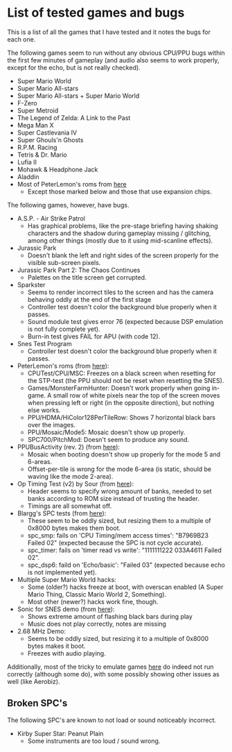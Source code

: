 # List of tested games and bugs
This is a list of all the games that I have tested and it notes the bugs for each one.

The following games seem to run without any obvious CPU/PPU bugs within the first few minutes of gameplay (and audio also seems to work properly, except for the echo, but is not really checked).

- Super Mario World
- Super Mario All-stars
- Super Mario All-stars + Super Mario World
- F-Zero
- Super Metroid
- The Legend of Zelda: A Link to the Past
- Mega Man X
- Super Castlevania IV
- Super Ghouls'n Ghosts
- R.P.M. Racing
- Tetris & Dr. Mario
- Lufia II
- Mohawk & Headphone Jack
- Aladdin
- Most of PeterLemon's roms from [here](https://github.com/PeterLemon/SNES)
  - Except those marked below and those that use expansion chips.

The following games, however, have bugs.

- A.S.P. - Air Strike Patrol
  - Has graphical problems, like the pre-stage briefing having shaking characters and the shadow during gameplay missing / glitching, among other things (mostly due to it using mid-scanline effects).
- Jurassic Park
  - Doesn't blank the left and right sides of the screen properly for the visible sub-screen pixels.
- Jurassic Park Part 2: The Chaos Continues
  - Palettes on the title screen get corrupted.
- Sparkster
  - Seems to render incorrect tiles to the screen and has the camera behaving oddly at the end of the first stage
  - Controller test doesn't color the background blue properly when it passes.
  - Sound module test gives error 76 (expected because DSP emulation is not fully complete yet).
  - Burn-in test gives FAIL for APU (with code 12).
- Snes Test Program
  - Controller test doesn't color the background blue properly when it passes.
- PeterLemon's roms (from [here](https://github.com/PeterLemon/SNES)):
  - CPUTest/CPU/MSC: Freezes on a black screen when resetting for the STP-test (the PPU should not be reset when resetting the SNES).
  - Games/MonsterFarmHunter: Doesn't work properly when going in-game. A small row of white pixels near the top of the screen moves when pressing left or right (in the opposite direction), but nothing else works.
  - PPU/HDMA/HiColor128PerTileRow: Shows 7 horizontal black bars over the images.
  - PPU/Mosaic/Mode5: Mosaic doesn't show up properly.
  - SPC700/PitchMod: Doesn't seem to produce any sound.
- PPUBusActivity (rev. 2) (from [here](https://forums.nesdev.com/viewtopic.php?t=14467)):
  - Mosaic when booting doesn't show up properly for the mode 5 and 6-areas.
  - Offset-per-tile is wrong for the mode 6-area (is static, should be waving like the mode 2-area).
- Op Timing Test (v2) by Sour (from [here](https://forums.nesdev.com/viewtopic.php?f=12&t=18658&start=105)):
  - Header seems to specify wrong amount of banks, needed to set banks according to ROM size instead of trusting the header.
  - Timings are all somewhat off.
- Blargg's SPC tests (from [here](https://forums.nesdev.com/viewtopic.php?f=12&t=18005)):
  - These seem to be oddly sized, but resizing them to a multiple of 0x8000 bytes makes them boot.
  - spc_smp: fails on 'CPU Timing/mem access times': "B7969B23 Failed 02" (expected because the SPC is not cycle accurate).
  - spc_timer: fails on 'timer read vs write': "1111111222 033A4611 Failed 02".
  - spc_dsp6: faild on 'Echo/basic': "Failed 03" (expected because echo is not implemented yet).
- Multiple Super Mario World hacks:
  - Some (older?) hacks freeze at boot, with overscan enabled (A Super Mario Thing, Classic Mario World 2, Something).
  - Most other (newer?) hacks work fine, though.
- Sonic for SNES demo (from [here](https://forums.nesdev.com/viewtopic.php?f=12&t=20638)):
  - Shows extreme amount of flashing black bars during play
  - Music does not play correctly, notes are missing
- 2.68 MHz Demo:
  - Seems to be oddly sized, but resizing it to a multiple of 0x8000 bytes makes it boot.
  - Freezes with audio playing.

Additionally, most of the tricky to emulate games [here](https://snesdev.mesen.ca/wiki/index.php?title=Tricky-to-emulate_games) do indeed not run correctly (although some do), with some possibly showing other issues as well (like Aerobiz).

## Broken SPC's

The following SPC's are known to not load or sound noticeably incorrect.

- Kirby Super Star: Peanut Plain
  - Some instruments are too loud / sound wrong.
